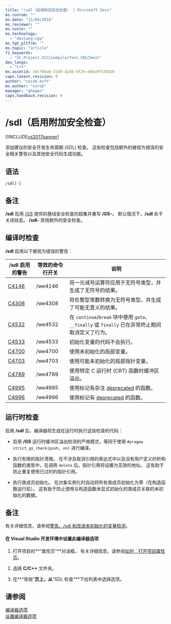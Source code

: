 ```yaml
---
title: "/sdl（启用附加安全检查） | Microsoft Docs"
ms.custom: ""
ms.date: "11/04/2016"
ms.reviewer: ""
ms.suite: ""
ms.technology: 
  - "devlang-cpp"
ms.tgt_pltfrm: ""
ms.topic: "article"
f1_keywords: 
  - "VC.Project.VCCLCompilerTool.SDLCheck"
dev_langs: 
  - "C++"
ms.assetid: 3dcf86a0-3169-4240-9f29-e04a9f535826
caps.latest.revision: 9
author: "corob-msft"
ms.author: "corob"
manager: "ghogen"
caps.handback.revision: 9
---
```

# /sdl（启用附加安全检查）
[!INCLUDE[vs2017banner](../../assembler/inline/includes/vs2017banner.md)]

添加建议的安全开发生命周期 \(SDL\) 检查。  这些检查包括额外的被视为错误的安全相关警告以及其他安全代码生成功能。  
  
## 语法  
  
```  
/sdl[-]  
```  
  
## 备注  
 **\/sdl** 启用 [\/GS](../../build/reference/gs-buffer-security-check.md) 提供的基线安全检查的超集并重写 **\/GS\-**。  默认情况下，**\/sdl** 处于关闭状态。  **\/sdl\-** 禁用额外的安全检查。  
  
## 编译时检查  
 **\/sdl** 启用以下被视为错误的警告：  
  
|\/sdl 启用的警告|等效的命令行开关|说明|  
|-----------------|--------------|--------|  
|[C4146](../../error-messages/compiler-warnings/compiler-warning-level-2-c4146.md)|\/we4146|将一元减号运算符应用于无符号类型，并生成了无符号的结果。|  
|[C4308](../../error-messages/compiler-warnings/compiler-warning-level-2-c4308.md)|\/we4308|将负整型常数转换为无符号类型，并生成了可能无意义的结果。|  
|[C4532](../../error-messages/compiler-warnings/compiler-warning-level-1-c4532.md)|\/we4532|在 `continue`\/`break` 块中使用 `goto`、`__finally` 或 `finally` 已在异常终止期间取消定义了行为。|  
|[C4533](../../error-messages/compiler-warnings/compiler-warning-level-1-c4533.md)|\/we4533|初始化变量的代码不会执行。|  
|[C4700](../../error-messages/compiler-warnings/compiler-warning-level-1-and-level-4-c4700.md)|\/we4700|使用未初始化的局部变量。|  
|[C4703](../../error-messages/compiler-warnings/compiler-warning-level-4-c4703.md)|\/we4703|使用可能未初始化的局部指针变量。|  
|[C4789](../../error-messages/compiler-warnings/compiler-warning-level-1-c4789.md)|\/we4789|使用特定 C 运行时 \(CRT\) 函数时缓冲区溢出。|  
|[C4995](../../error-messages/compiler-warnings/compiler-warning-level-3-c4995.md)|\/we4995|使用标记有杂注 [deprecated](../../preprocessor/deprecated-c-cpp.md) 的函数。|  
|[C4996](../../error-messages/compiler-warnings/compiler-warning-level-3-c4996.md)|\/we4996|使用标记有 [deprecated](../../cpp/deprecated-cpp.md) 的函数。|  
  
## 运行时检查  
 启用 **\/sdl** 后，编译器将生成在运行时执行这些检查的代码：  
  
-   启用 **\/GS** 运行时缓冲区溢出检测的严格模式，等同于使用 `#pragma strict_gs_check(push, on)` 进行编译。  
  
-   执行有限的指针清理。  在不涉及取消引用的表达式中以及没有用户定义的析构函数的类型中，在调用 `delete` 后，指针引用将设置为无效的地址。  这有助于防止重复使用已过时的指针引用。  
  
-   执行类成员初始化。  在对象实例化时自动将所有类成员初始化为零（在构造函数运行前）。  这有助于防止使用与构造函数未显式初始化的类成员关联的未初始化的数据。  
  
## 备注  
 有关详细信息，请参阅[警告、\/sdl 和改进未初始化的变量检测](http://go.microsoft.com/fwlink/p/?LinkId=331012)。  
  
#### 在 Visual Studio 开发环境中设置此编译器选项  
  
1.  打开项目的**“属性页”**对话框。  有关详细信息，请参阅[如何：打开项目属性页](../../misc/how-to-open-project-property-pages.md)。  
  
2.  选择 **C\/C\+\+** 文件夹。  
  
3.  在**“常规”**页上，从**“SDL 检查”**下拉列表中选择选项。  
  
## 请参阅  
 [编译器选项](../../build/reference/compiler-options.md)   
 [设置编译器选项](../../build/reference/setting-compiler-options.md)